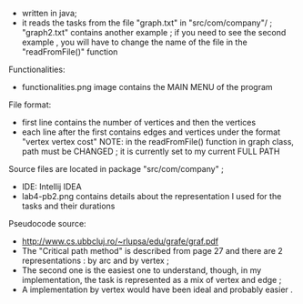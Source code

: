- written in java;
- it reads the tasks from the file "graph.txt" in "src/com/company"/ ; "graph2.txt" contains another example ; if you need to see the second example , you will have to change the name of the file in the "readFromFile()" function

Functionalities:
- functionalities.png image contains the MAIN MENU of the program

File format: 
- first line contains the number of vertices and then the vertices
- each line after the first contains edges and vertices under the format "vertex vertex cost" <Enter> <Enter>  NOTE: in the readFromFile() function in graph class, path must be CHANGED ; it is currently set to my current FULL PATH  

Source files are located in package  "src/com/company" ;
- IDE: Intellij IDEA
- lab4-pb2.png contains details about the representation I used for the tasks and their durations

Pseudocode source:
- http://www.cs.ubbcluj.ro/~rlupsa/edu/grafe/graf.pdf
- The "Critical path method" is described from page 27 and there are 2 representations : by arc and by vertex ;
- The second one is the easiest one to understand, though, in my implementation, the task is represented as a mix of vertex and edge ;
- A implementation by vertex would have been ideal and probably easier .
